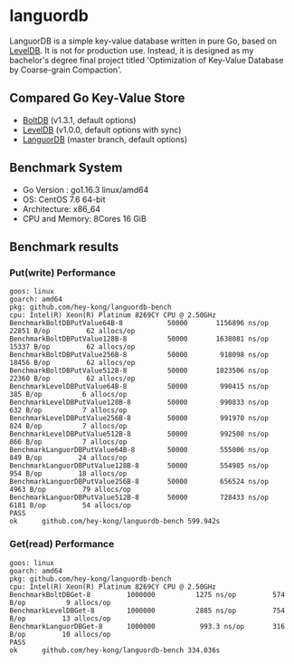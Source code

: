 # languordb
LanguorDB is a simple key-value database written in pure Go, based on [LevelDB](https://github.com/google/leveldb). It is not for production use. Instead, it is designed as my bachelor's degree final project titled 'Optimization of Key-Value Database by Coarse-grain Compaction'.

## Compared Go Key-Value Store

* [BoltDB](https://github.com/boltdb/bolt) (v1.3.1, default options)
* [LevelDB](https://github.com/syndtr/goleveldb) (v1.0.0, default options with sync)
* [LanguorDB](https://github.com/hey-kong/languordb) (master branch, default options)

## Benchmark System

* Go Version : go1.16.3 linux/amd64
* OS: CentOS  7.6 64-bit
* Architecture: x86_64
* CPU and Memory: 8Cores 16 GiB

## Benchmark results

### Put(write) Performance

```
goos: linux
goarch: amd64
pkg: github.com/hey-kong/languordb-bench
cpu: Intel(R) Xeon(R) Platinum 8269CY CPU @ 2.50GHz
BenchmarkBoltDBPutValue64B-8       	   50000	   1156896 ns/op	   22851 B/op	      62 allocs/op
BenchmarkBoltDBPutValue128B-8      	   50000	   1638081 ns/op	   15337 B/op	      62 allocs/op
BenchmarkBoltDBPutValue256B-8      	   50000	    918098 ns/op	   18456 B/op	      62 allocs/op
BenchmarkBoltDBPutValue512B-8      	   50000	   1823506 ns/op	   22360 B/op	      62 allocs/op
BenchmarkLevelDBPutValue64B-8      	   50000	    990415 ns/op	     385 B/op	       6 allocs/op
BenchmarkLevelDBPutValue128B-8     	   50000	    990833 ns/op	     632 B/op	       7 allocs/op
BenchmarkLevelDBPutValue256B-8     	   50000	    991970 ns/op	     824 B/op	       7 allocs/op
BenchmarkLevelDBPutValue512B-8     	   50000	    992508 ns/op	     866 B/op	       7 allocs/op
BenchmarkLanguorDBPutValue64B-8    	   50000	    555006 ns/op	     849 B/op	      24 allocs/op
BenchmarkLanguorDBPutValue128B-8   	   50000	    554985 ns/op	     954 B/op	      18 allocs/op
BenchmarkLanguorDBPutValue256B-8   	   50000	    656524 ns/op	    4963 B/op	      79 allocs/op
BenchmarkLanguorDBPutValue512B-8   	   50000	    728433 ns/op	    6181 B/op	      54 allocs/op
PASS
ok  	github.com/hey-kong/languordb-bench	599.942s
```

### Get(read) Performance

```
goos: linux
goarch: amd64
pkg: github.com/hey-kong/languordb-bench
cpu: Intel(R) Xeon(R) Platinum 8269CY CPU @ 2.50GHz
BenchmarkBoltDBGet-8      	 1000000	      1275 ns/op	     574 B/op	       9 allocs/op
BenchmarkLevelDBGet-8     	 1000000	      2885 ns/op	     754 B/op	      13 allocs/op
BenchmarkLanguorDBGet-8   	 1000000	       993.3 ns/op	     316 B/op	      10 allocs/op
PASS
ok  	github.com/hey-kong/languordb-bench	334.036s
```
